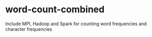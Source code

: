 # word-count-combined
Include MPI, Hadoop and Spark for counting word frequencies and character frequencies
